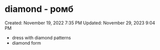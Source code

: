 # diamond - ромб

Created: November 19, 2022 7:35 PM
Updated: November 29, 2023 9:04 PM

- dress with diamond patterns
- diamond form